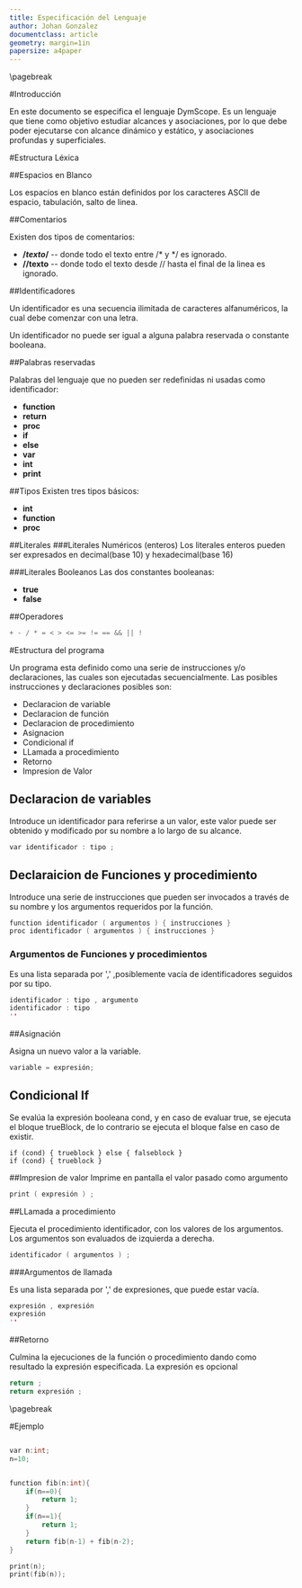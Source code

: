 ```yaml
---
title: Especificación del Lenguaje
author: Johan Gonzalez
documentclass: article
geometry: margin=1in
papersize: a4paper
---
```


\pagebreak

#Introducción

En este documento se especifica el lenguaje DymScope. Es un lenguaje que tiene como objetivo estudiar alcances y asociaciones, por lo que debe poder ejecutarse con alcance dinámico y estático, y asociaciones profundas y superficiales. 

#Estructura Léxica

##Espacios en Blanco

Los espacios en blanco están definidos por los caracteres ASCII de espacio, tabulación, salto de linea. 

##Comentarios

Existen dos tipos de comentarios:

  - **/*texto*/**  -- donde todo el texto entre /* y */ es ignorado.
  - **//texto** -- donde todo el texto desde // hasta el final de la linea es ignorado.

##Identificadores

Un identificador es una secuencia ilimitada de caracteres alfanuméricos, la cual debe comenzar con una letra.

Un identificador no puede ser igual a alguna palabra reservada o constante booleana.

##Palabras reservadas

Palabras del lenguaje que no pueden ser redefinidas ni usadas como identificador:

  - **function**
  - **return**
  - **proc**
  - **if**
  - **else**
  - **var**
  - **int**
  - **print**

##Tipos
Existen tres tipos básicos:

  - **int**
  - **function**
  - **proc**


##Literales
###Literales Numéricos (enteros)
Los literales enteros pueden ser expresados en decimal(base 10) y hexadecimal(base 16)

###Literales Booleanos
Las dos constantes booleanas:

  - **true**
  - **false**


##Operadores

```C
+ - / * = < > <= >= != == && || !
```

#Estructura del programa

Un programa esta definido como una serie de instrucciones y/o declaraciones, las cuales son ejecutadas secuencialmente. Las posibles instrucciones y declaraciones posibles son:

  - Declaracion de variable
  - Declaracion de función
  - Declaracion de procedimiento
  - Asignacion
  - Condicional if
  - LLamada a procedimiento
  - Retorno
  - Impresion de Valor


## Declaracion de variables

Introduce un identificador para referirse a un valor, este valor puede ser obtenido y modificado por su nombre a lo largo de su alcance.

```C
var identificador : tipo ;
```


## Declaraicion de Funciones y procedimiento

Introduce una serie de instrucciones que pueden ser invocados a través de su nombre y los argumentos requeridos por la función.

```C
function identificador ( argumentos ) { instrucciones }
proc identificador ( argumentos ) { instrucciones }
```

### Argumentos de Funciones y procedimientos

Es una lista separada por ',' ,posiblemente vacía de identificadores seguidos por su tipo.

```C
identificador : tipo , argumento
identificador : tipo
''
```

##Asignación

Asigna un nuevo valor a la variable.

```C
variable = expresión;
```

## Condicional If

Se evalúa la expresión booleana cond, y en caso de evaluar true, se ejecuta el bloque trueBlock, de lo contrario se ejecuta el bloque false en caso de existir.

```
if (cond) { trueblock } else { falseblock }
if (cond) { trueblock }
```

##Impresion de valor
Imprime en pantalla el valor pasado como argumento

```C
print ( expresión ) ;
```
##LLamada a procedimiento

Ejecuta el procedimiento identificador, con los valores de los argumentos. Los argumentos son evaluados de izquierda a derecha.

```C
identificador ( argumentos ) ;
```

###Argumentos de llamada

Es una lista separada por ',' de expresiones, que puede estar vacía.

```C
expresión , expresión
expresión 
''
```

##Retorno

Culmina la ejecuciones de la función o procedimiento dando como resultado la expresión especificada. La expresión es opcional

```C
return ;
return expresión ;
```
\pagebreak

#Ejemplo

```C

var n:int;
n=10;


function fib(n:int){
	if(n==0){
		return 1;
	}
	if(n==1){
		return 1;
	}
	return fib(n-1) + fib(n-2);
}

print(n);
print(fib(n));
```
